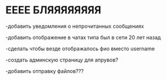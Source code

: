 <h1>ЕЕЕЕ БЛЯЯЯЯЯЯЯЯ</h1>

<p>-добавить уведомления о непрочитанных сообщениях</p>
<p>-добавить отображение в чатах типа был в сети 20 лет назад</p>
<p>-сделать чтобы везде отображалось фио вместо username</p>
<p>-создать админскую страницу для апрувов?</p>
<p>-добавить отправку файлов???</p>
